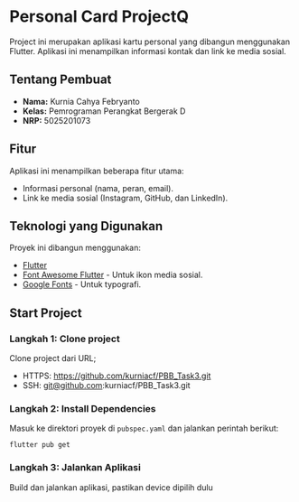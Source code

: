# Personal Card ProjectQ

Project ini merupakan aplikasi kartu personal yang dibangun menggunakan Flutter. 
Aplikasi ini menampilkan informasi kontak dan link ke media sosial.

## Tentang Pembuat

- **Nama:** Kurnia Cahya Febryanto
- **Kelas:** Pemrograman Perangkat Bergerak D
- **NRP:** 5025201073

## Fitur

Aplikasi ini menampilkan beberapa fitur utama:

- Informasi personal (nama, peran, email).
- Link ke media sosial (Instagram, GitHub, dan LinkedIn).

## Teknologi yang Digunakan

Proyek ini dibangun menggunakan:

- [Flutter](https://flutter.dev/) 
- [Font Awesome Flutter](https://pub.dev/packages/font_awesome_flutter) - Untuk ikon media sosial.
- [Google Fonts](https://pub.dev/packages/google_fonts) - Untuk typografi.

## Start Project

### Langkah 1: Clone project
Clone project dari URL;
- HTTPS: https://github.com/kurniacf/PBB_Task3.git
- SSH: git@github.com:kurniacf/PBB_Task3.git


### Langkah 2: Install Dependencies

Masuk ke direktori proyek di `pubspec.yaml` dan jalankan perintah berikut:

```flutter pub get```

### Langkah 3: Jalankan Aplikasi

Build dan jalankan aplikasi, pastikan device dipilih dulu